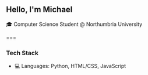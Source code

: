 ## Hello, I'm Michael
🎓 Computer Science Student @ Northumbria University

===

### Tech Stack
- 💻 Languages: Python, HTML/CSS, JavaScript



